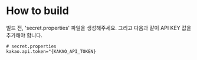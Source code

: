 # How to build #

빌드 전, 'secret.properties' 파일을 생성해주세요. 그리고 다음과 같이 API KEY 값을 추가해야 합니다.
```
# secret.properties
kakao.api.token="{KAKAO_API_TOKEN}
```
